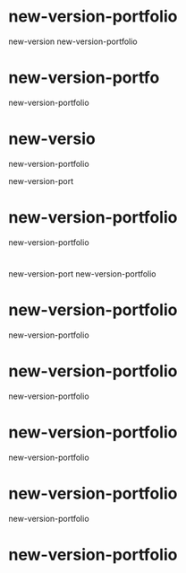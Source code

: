 # new-version-portfolio
new-version
new-version-portfolio

# new-version-portfo

new-version-portfolio
# new-versio

new-version-portfolio

new-version-port
# new-version-portfolio
new-version-portfolio

# 
new-version-port
new-version-portfolio
# new-version-portfolio

new-version-portfolio

# new-version-portfolio
new-version-portfolio

# new-version-portfolio
new-version-portfolio

# new-version-portfolio
new-version-portfolio

# new-version-portfolio

